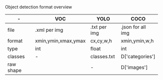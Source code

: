 Object detection format overview 

| - | VOC | YOLO | COCO |
| - | - | - | - |
| file | .xml per img | .txt per img | .json for all img |
| format | xmin,ymin,xmax,ymax | cx,cy,w,h | xmin,ymin,w,h |
| type | int | float | int |
| classes | - | classes.txt | D['categories'] |
| raw shape | <height><width> | - | D['images'] |
